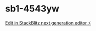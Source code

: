 # sb1-4543yw

[Edit in StackBlitz next generation editor ⚡️](https://stackblitz.com/~/github.com/omega-pexel/sb1-4543yw)